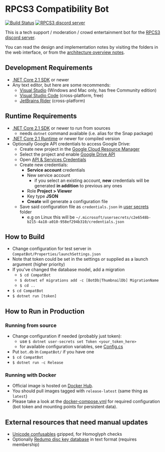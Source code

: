 RPCS3 Compatibility Bot
=======================

[![Build Status](https://dev.azure.com/rpcs3-bot/RPCS3%20Bot/_apis/build/status/RPCS3.discord-bot?branchName=master)](https://dev.azure.com/rpcs3-bot/RPCS3%20Bot/_build/latest?definitionId=1&branchName=master) [![RPCS3 discord server](https://discordapp.com/api/guilds/272035812277878785/widget.png)](https://discord.me/rpcs3)

This is a tech support / moderation / crowd entertainment bot for the [RPCS3 discord server](https://discord.me/rpcs3).

You can read the design and implementation notes by visiting the folders in the web interface, or from the [architecture overview notes](architecture.md).

Development Requirements
------------------------
* [.NET Core 2.1 SDK](https://www.microsoft.com/net/download/windows) or newer
* Any text editor, but here are some recommends:
  * [Visual Studio](https://visualstudio.microsoft.com/) (Windows and Mac only, has free Community edition)
  * [Visual Studio Code](https://code.visualstudio.com/) (cross-platform, free)
  * [JetBrains Rider](https://www.jetbrains.com/rider/) (cross-platform)

Runtime Requirements
--------------------
* [.NET Core 2.1 SDK](https://www.microsoft.com/net/download/windows) or newer to run from sources
  * needs `dotnet` command available (i.e. alias for the Snap package)
* [.NET Core 2.1 Runtime](https://www.microsoft.com/net/download/windows) or newer for compiled version
* Optionally Google API credentials to access Google Drive:
  * Create new project in the [Google Cloud Resource Manager](https://console.developers.google.com/cloud-resource-manager)
  * Select the project and enable [Google Drive API](https://console.developers.google.com/apis/library/drive.googleapis.com)
  * Open [API & Services Credentials](https://console.developers.google.com/apis/credentials)
  * Create new credentials:
    * **Service account** credentials
    * New service account
      * if you select an existing account, **new** credentials will be generated **in addition** to previous any ones
    * Role **Project > Viewer**
    * Key type **JSON**
    * **Create** will generate a configuration file
  * Save said configuration file as `credentials.json` in [user secrets](https://docs.microsoft.com/en-us/aspnet/core/security/app-secrets?view=aspnetcore-2.2#how-the-secret-manager-tool-works) folder
    * e.g on Linux this will be `~/.microsoft/usersecrets/c2e6548b-b215-4a18-a010-958ef294b310/credentials.json`

How to Build
------------
* Change configuration for test server in `CompatBot/Properties/launchSettings.json`
* Note that token could be set in the settings _or_ supplied as a launch argument (higher priority)
* If you've changed the database model, add a migration
	* `$ cd CompatBot`
	* `$ dotnet ef migrations add -c [BotDb|ThumbnailDb] MigrationName`
	* `$ cd ..`
* `$ cd CompatBot`
* `$ dotnet run [token]`

How to Run in Production
------------------------

### Running from source
* Change configuration if needed (probably just token):
  * use `$ dotnet user-secrets set Token <your_token_here>`
  * for available configuration variables, see [Config.cs](CompatBot/Config.cs#L31)
* Put `bot.db` in `CompatBot/` if you have one
* `$ cd CompatBot`
* `$ dotnet run -c Release`

### Running with Docker
* Official image is hosted on [Docker Hub](https://hub.docker.com/r/rpcs3/discord-bot).
* You should pull images tagged with `release-latest` (same thing as `latest`)
* Please take a look at the [docker-compose.yml](docker-compose.yml) for required configuration (bot token and mounting points for persistent data).

External resources that need manual updates
-------------------------------------------
* [Unicode confusables](http://www.unicode.org/Public/security/latest/confusables.txt) gzipped, for Homoglyph checks
* Optionally [Redump disc key database](http://redump.org/downloads/) in text format (requires membership)
